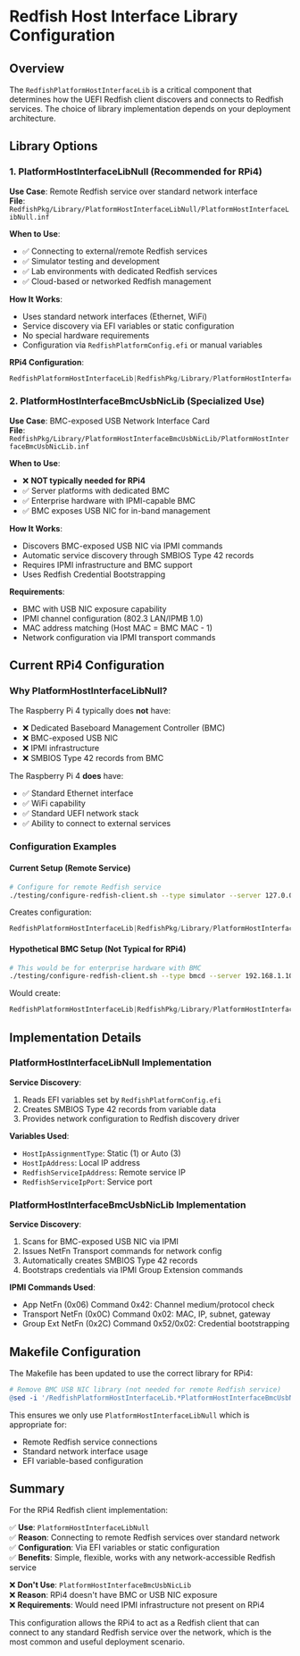 # Redfish Host Interface Library Configuration

## Overview

The `RedfishPlatformHostInterfaceLib` is a critical component that determines how the UEFI Redfish client discovers and connects to Redfish services. The choice of library implementation depends on your deployment architecture.

## Library Options

### 1. PlatformHostInterfaceLibNull (Recommended for RPi4)

**Use Case**: Remote Redfish service over standard network interface  
**File**: `RedfishPkg/Library/PlatformHostInterfaceLibNull/PlatformHostInterfaceLibNull.inf`

**When to Use**:

- ✅ Connecting to external/remote Redfish services
- ✅ Simulator testing and development
- ✅ Lab environments with dedicated Redfish services
- ✅ Cloud-based or networked Redfish management

**How It Works**:

- Uses standard network interfaces (Ethernet, WiFi)
- Service discovery via EFI variables or static configuration
- No special hardware requirements
- Configuration via `RedfishPlatformConfig.efi` or manual variables

**RPi4 Configuration**:

```c
RedfishPlatformHostInterfaceLib|RedfishPkg/Library/PlatformHostInterfaceLibNull/PlatformHostInterfaceLibNull.inf
```

### 2. PlatformHostInterfaceBmcUsbNicLib (Specialized Use)

**Use Case**: BMC-exposed USB Network Interface Card  
**File**: `RedfishPkg/Library/PlatformHostInterfaceBmcUsbNicLib/PlatformHostInterfaceBmcUsbNicLib.inf`

**When to Use**:

- ❌ **NOT typically needed for RPi4**
- ✅ Server platforms with dedicated BMC
- ✅ Enterprise hardware with IPMI-capable BMC
- ✅ BMC exposes USB NIC for in-band management

**How It Works**:

- Discovers BMC-exposed USB NIC via IPMI commands
- Automatic service discovery through SMBIOS Type 42 records
- Requires IPMI infrastructure and BMC support
- Uses Redfish Credential Bootstrapping

**Requirements**:

- BMC with USB NIC exposure capability
- IPMI channel configuration (802.3 LAN/IPMB 1.0)
- MAC address matching (Host MAC = BMC MAC - 1)
- Network configuration via IPMI transport commands

## Current RPi4 Configuration

### Why PlatformHostInterfaceLibNull?

The Raspberry Pi 4 typically does **not** have:

- ❌ Dedicated Baseboard Management Controller (BMC)
- ❌ BMC-exposed USB NIC
- ❌ IPMI infrastructure
- ❌ SMBIOS Type 42 records from BMC

The Raspberry Pi 4 **does** have:

- ✅ Standard Ethernet interface
- ✅ WiFi capability
- ✅ Standard UEFI network stack
- ✅ Ability to connect to external services

### Configuration Examples

#### Current Setup (Remote Service)

```bash
# Configure for remote Redfish service
./testing/configure-redfish-client.sh --type simulator --server 127.0.0.1 --port 5001
```

Creates configuration:

```c
RedfishPlatformHostInterfaceLib|RedfishPkg/Library/PlatformHostInterfaceLibNull/PlatformHostInterfaceLibNull.inf
```

#### Hypothetical BMC Setup (Not Typical for RPi4)

```bash
# This would be for enterprise hardware with BMC
./testing/configure-redfish-client.sh --type bmcd --server 192.168.1.100
```

Would create:

```c
RedfishPlatformHostInterfaceLib|RedfishPkg/Library/PlatformHostInterfaceBmcUsbNicLib/PlatformHostInterfaceBmcUsbNicLib.inf
```

## Implementation Details

### PlatformHostInterfaceLibNull Implementation

**Service Discovery**:

1. Reads EFI variables set by `RedfishPlatformConfig.efi`
2. Creates SMBIOS Type 42 records from variable data
3. Provides network configuration to Redfish discovery driver

**Variables Used**:

- `HostIpAssignmentType`: Static (1) or Auto (3)
- `HostIpAddress`: Local IP address
- `RedfishServiceIpAddress`: Remote service IP
- `RedfishServiceIpPort`: Service port

### PlatformHostInterfaceBmcUsbNicLib Implementation

**Service Discovery**:

1. Scans for BMC-exposed USB NIC via IPMI
2. Issues NetFn Transport commands for network config
3. Automatically creates SMBIOS Type 42 records
4. Bootstraps credentials via IPMI Group Extension commands

**IPMI Commands Used**:

- App NetFn (0x06) Command 0x42: Channel medium/protocol check
- Transport NetFn (0x0C) Command 0x02: MAC, IP, subnet, gateway
- Group Ext NetFn (0x2C) Command 0x52/0x02: Credential bootstrapping

## Makefile Configuration

The Makefile has been updated to use the correct library for RPi4:

```makefile
# Remove BMC USB NIC library (not needed for remote Redfish service)
@sed -i '/RedfishPlatformHostInterfaceLib.*PlatformHostInterfaceBmcUsbNicLib/d' platforms/Platform/RaspberryPi/RPi4/RPi4.dsc || true
```

This ensures we only use `PlatformHostInterfaceLibNull` which is appropriate for:

- Remote Redfish service connections
- Standard network interface usage
- EFI variable-based configuration

## Summary

For the RPi4 Redfish client implementation:

✅ **Use**: `PlatformHostInterfaceLibNull`  
✅ **Reason**: Connecting to remote Redfish services over standard network  
✅ **Configuration**: Via EFI variables or static configuration  
✅ **Benefits**: Simple, flexible, works with any network-accessible Redfish service

❌ **Don't Use**: `PlatformHostInterfaceBmcUsbNicLib`  
❌ **Reason**: RPi4 doesn't have BMC or USB NIC exposure  
❌ **Requirements**: Would need IPMI infrastructure not present on RPi4

This configuration allows the RPi4 to act as a Redfish client that can connect to any standard Redfish service over the network, which is the most common and useful deployment scenario.
